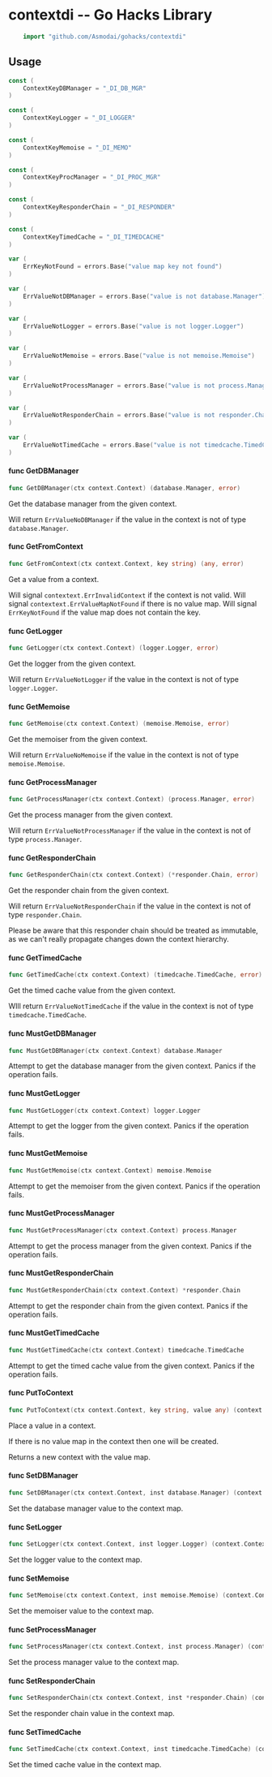 <!-- -*- Mode: gfm; auto-fill: t; fill-column: 78; -*- -->

# contextdi -- Go Hacks Library

```go
    import "github.com/Asmodai/gohacks/contextdi"
```

## Usage

```go
const (
	ContextKeyDBManager = "_DI_DB_MGR"
)
```

```go
const (
	ContextKeyLogger = "_DI_LOGGER"
)
```

```go
const (
	ContextKeyMemoise = "_DI_MEMO"
)
```

```go
const (
	ContextKeyProcManager = "_DI_PROC_MGR"
)
```

```go
const (
	ContextKeyResponderChain = "_DI_RESPONDER"
)
```

```go
const (
	ContextKeyTimedCache = "_DI_TIMEDCACHE"
)
```

```go
var (
	ErrKeyNotFound = errors.Base("value map key not found")
)
```

```go
var (
	ErrValueNotDBManager = errors.Base("value is not database.Manager")
)
```

```go
var (
	ErrValueNotLogger = errors.Base("value is not logger.Logger")
)
```

```go
var (
	ErrValueNotMemoise = errors.Base("value is not memoise.Memoise")
)
```

```go
var (
	ErrValueNotProcessManager = errors.Base("value is not process.Manager")
)
```

```go
var (
	ErrValueNotResponderChain = errors.Base("value is not responder.Chain")
)
```

```go
var (
	ErrValueNotTimedCache = errors.Base("value is not timedcache.TimedCache")
)
```

#### func  GetDBManager

```go
func GetDBManager(ctx context.Context) (database.Manager, error)
```
Get the database manager from the given context.

Will return `ErrValueNoDBManager` if the value in the context is not of type
`database.Manager`.

#### func  GetFromContext

```go
func GetFromContext(ctx context.Context, key string) (any, error)
```
Get a value from a context.

Will signal `contextext.ErrInvalidContext` if the context is not valid. Will
signal `contextext.ErrValueMapNotFound` if there is no value map. Will signal
`ErrKeyNotFound` if the value map does not contain the key.

#### func  GetLogger

```go
func GetLogger(ctx context.Context) (logger.Logger, error)
```
Get the logger from the given context.

Will return `ErrValueNotLogger` if the value in the context is not of type
`logger.Logger`.

#### func  GetMemoise

```go
func GetMemoise(ctx context.Context) (memoise.Memoise, error)
```
Get the memoiser from the given context.

Will return `ErrValueNoMemoise` if the value in the context is not of type
`memoise.Memoise`.

#### func  GetProcessManager

```go
func GetProcessManager(ctx context.Context) (process.Manager, error)
```
Get the process manager from the given context.

Will return `ErrValueNotProcessManager` if the value in the context is not of
type `process.Manager`.

#### func  GetResponderChain

```go
func GetResponderChain(ctx context.Context) (*responder.Chain, error)
```
Get the responder chain from the given context.

Will return `ErrValueNotResponderChain` if the value in the context is not of
type `responder.Chain`.

Please be aware that this responder chain should be treated as immutable, as we
can't really propagate changes down the context hierarchy.

#### func  GetTimedCache

```go
func GetTimedCache(ctx context.Context) (timedcache.TimedCache, error)
```
Get the timed cache value from the given context.

WIll return `ErrValueNotTimedCache` if the value in the context is not of type
`timedcache.TimedCache`.

#### func  MustGetDBManager

```go
func MustGetDBManager(ctx context.Context) database.Manager
```
Attempt to get the database manager from the given context. Panics if the
operation fails.

#### func  MustGetLogger

```go
func MustGetLogger(ctx context.Context) logger.Logger
```
Attempt to get the logger from the given context. Panics if the operation fails.

#### func  MustGetMemoise

```go
func MustGetMemoise(ctx context.Context) memoise.Memoise
```
Attempt to get the memoiser from the given context. Panics if the operation
fails.

#### func  MustGetProcessManager

```go
func MustGetProcessManager(ctx context.Context) process.Manager
```
Attempt to get the process manager from the given context. Panics if the
operation fails.

#### func  MustGetResponderChain

```go
func MustGetResponderChain(ctx context.Context) *responder.Chain
```
Attempt to get the responder chain from the given context. Panics if the
operation fails.

#### func  MustGetTimedCache

```go
func MustGetTimedCache(ctx context.Context) timedcache.TimedCache
```
Attempt to get the timed cache value from the given context. Panics if the
operation fails.

#### func  PutToContext

```go
func PutToContext(ctx context.Context, key string, value any) (context.Context, error)
```
Place a value in a context.

If there is no value map in the context then one will be created.

Returns a new context with the value map.

#### func  SetDBManager

```go
func SetDBManager(ctx context.Context, inst database.Manager) (context.Context, error)
```
Set the database manager value to the context map.

#### func  SetLogger

```go
func SetLogger(ctx context.Context, inst logger.Logger) (context.Context, error)
```
Set the logger value to the context map.

#### func  SetMemoise

```go
func SetMemoise(ctx context.Context, inst memoise.Memoise) (context.Context, error)
```
Set the memoiser value to the context map.

#### func  SetProcessManager

```go
func SetProcessManager(ctx context.Context, inst process.Manager) (context.Context, error)
```
Set the process manager value to the context map.

#### func  SetResponderChain

```go
func SetResponderChain(ctx context.Context, inst *responder.Chain) (context.Context, error)
```
Set the responder chain value in the context map.

#### func  SetTimedCache

```go
func SetTimedCache(ctx context.Context, inst timedcache.TimedCache) (context.Context, error)
```
Set the timed cache value in the context map.
